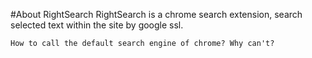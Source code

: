 #About RightSearch
    RightSearch is a chrome search extension, search selected text within the site by google ssl.

    How to call the default search engine of chrome? Why can't?